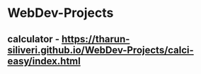 # WebDev-Projects

## calculator - https://tharun-siliveri.github.io/WebDev-Projects/calci-easy/index.html
